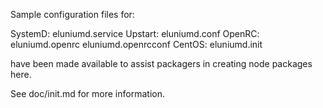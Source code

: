 Sample configuration files for:

SystemD: eluniumd.service
Upstart: eluniumd.conf
OpenRC:  eluniumd.openrc
         eluniumd.openrcconf
CentOS:  eluniumd.init

have been made available to assist packagers in creating node packages here.

See doc/init.md for more information.
